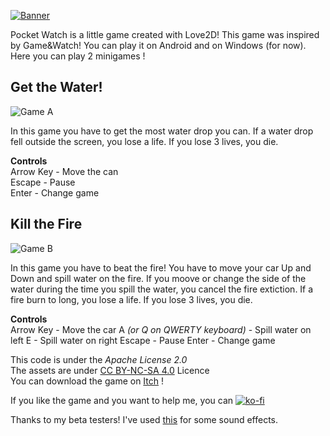[![Banner](https://img.itch.zone/aW1nLzEyNzE4MjcucG5n/original/Rzpl16.png)](https://bigaston.itch.io/pocket-watch)

Pocket Watch is a little game created with Love2D! This game was inspired by Game&Watch! You can play it on Android and on Windows (for now).  
Here you can play 2 minigames !

## Get the Water!

![Game A](https://img.itch.zone/aW1nLzEyNzE4NjUucG5n/original/wpz4mU.png)

In this game you have to get the most water drop you can. If a water drop fell outside the screen, you lose a life. If you lose 3 lives, you die.

**Controls**  
Arrow Key - Move the can  
Escape - Pause  
Enter - Change game

## Kill the Fire

![Game B](https://img.itch.zone/aW1nLzEyNzE4NjYucG5n/original/aXZT5d.png)

In this game you have to beat the fire! You have to move your car Up and Down and spill water on the fire. If you moove or change the side of the water during the time you spill the water, you cancel the fire extiction. If a fire burn to long, you lose a life. If you lose 3 lives, you die.

**Controls**  
Arrow Key - Move the car
A *(or Q on QWERTY keyboard)* - Spill water on left
E - Spill water on right
Escape - Pause
Enter - Change game 

This code is under the *Apache License 2.0*  
The assets are under [CC BY-NC-SA 4.0](https://creativecommons.org/licenses/by-nc-sa/4.0/) Licence  
You can download the game on [Itch](https://bigaston.itch.io/pocket-watch) !

If you like the game and you want to help me, you can [![ko-fi](https://www.ko-fi.com/img/donate_sm.png)](https://ko-fi.com/A0A05WS6)

Thanks to my beta testers! I've used [this](https://opengameart.org/content/512-sound-effects-8-bit-style) for some sound effects.
